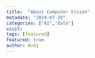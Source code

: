 ```yaml
---
title:  "About Computer Vision"
metadate: "2024-07-30"
categories: ["AI","data"]
visit:
tags: [featured]
featured: true
author: Andy
---
```



